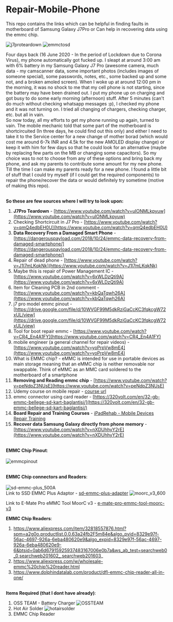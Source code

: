 # Repair-Mobile-Phone
This repo contains the links which can be helpful in finding faults in motherboard of Samsung Galaxy J7Pro or Can help in recovering data using the emmc chip. <br>

![j7proteardown](j7proteardown.jpg)
![emmctosd](emmctosd.jpg)

Four days back (16 June 2020 - In the period of Lockdown due to Corona Virus), my phone automatically got fucked up. I sleapt at around 3:00 am with 6% battery in my Samsung Galaxy J7 Pro (awesome camera, much data - my camscanner data, some important photos (includes images of someone special), some passwords, notes, etc., some backed up and some not, and a broken amoled screen). When I woke up at around 12:00 pm in the morning, it was no shock to me that my cell phone is not starting, since the battery may have been drained out. I put my phone up on charging and got busy to do some early morning (afternoon) stuff. After 5 minutes (can't do much without checking whatsapp messages :p), I checked my phone and it was not turning on. I tried all changing of chargers, checking charger, etc. but all in vain.<br>
So now today, all my efforts to get my phone running up again, turned to vain. The mobile mechanic told that some part of the motherboard is shortcircuited (In three days, he could find out this only) and either I need to take it to the Service center for a new change of mother borad (which would cost me around 6-7k INR and 4.5k for the new AMOLED display change) or keep it with him for few days so that he could look for an alternative (maybe by replacing few parts on the MB or changing some capacitors). So my choice was to not to choose from any of these options and bring back my phone, and ask my parents to contribute some amount for my new phone. <br>
Till the time I can make my parents ready for a new phone. I found a little bit of stuff that I could try myself (if I could get the required components) to repair the phone/recover the data or would definitely try sometime (motive of making this repo). <br> <br>

**So these are few sources where I will try to look upon:** <br>
1. **J7Pro Teardown** - [https://www.youtube.com/watch?v=uIONMLkpyuw](https://www.youtube.com/watch?v=uIONMLkpyuw)
2. Checking Shortcircuit in J7 Pro - [https://www.youtube.com/watch?v=qmQ4edbEH0U](https://www.youtube.com/watch?v=qmQ4edbEH0U)
3. **Data Recovery From a Damaged Smart Phone** - [https://dangerouspayload.com/2018/10/24/emmc-data-recovery-from-damaged-smartphone/](https://dangerouspayload.com/2018/10/24/emmc-data-recovery-from-damaged-smartphone/)
4. Repair of dead phone - [https://www.youtube.com/watch?v=J1l7mLKqkNk](https://www.youtube.com/watch?v=J1l7mLKqkNk)
5. Maybe this is repair of Power Management IC - [https://www.youtube.com/watch?v=6xWLDzQti9A](https://www.youtube.com/watch?v=6xWLDzQti9A)
6. Item for Cleaning PCB in 2nd comment - [https://www.youtube.com/watch?v=kbQaTqwh26A](https://www.youtube.com/watch?v=kbQaTqwh26A)
7. j7 pro model emmc pinout - [https://drive.google.com/file/d/10WVGF99M5dkRziGaCcKC3fqkcgW72xUL/view](https://drive.google.com/file/d/10WVGF99M5dkRziGaCcKC3fqkcgW72xUL/view)
8. Tool for boot repair emmc - [https://www.youtube.com/watch?v=CR4_En4A1FY](https://www.youtube.com/watch?v=CR4_En4A1FY)
9. mobile engineer (a general channel for repair videos) - [https://www.youtube.com/watch?v=yoPrpVw8mE4](https://www.youtube.com/watch?v=yoPrpVw8mE4)
10. What is EMMC chip? - eMMC is intended for use in portable devices as main storage meaning that an eMMC chip is neither removable nor swappable. Think of eMMC as an MMC card soldered to the motherboard of a smartphone
11. **Removing and Reading emmc chip** - [https://www.youtube.com/watch?v=peNdpZ3NUsE](https://www.youtube.com/watch?v=peNdpZ3NUsE)
12. Udemy course on mobile repair - [course url](https://www.udemy.com/course/cell-phone-repair-samsung-captivate-infuse-skyrocket/?gclid=CjwKCAjwxLH3BRApEiwAqX9arQv8MsHe8kl0-42wyrN-0iTtpaO4wUqHVH6EyFsCDDkm-kL7M7gdzBoC9koQAvD_BwE&matchtype=e&utm_campaign=LongTail_la.EN_cc.INDIA&utm_content=deal4584&utm_medium=udemyads&utm_source=adwords&utm_term=_._ag_80573525473_._ad_387397585801_._kw_cell+phone+repair+class_._de_c_._dm__._pl__._ti_kwd-824631651298_._li_1007823_._pd__._)
13. emmc connector using card reader - [https://320volt.com/en/32-gb-emmc-bellege-sd-kart-baglantisi/](https://320volt.com/en/32-gb-emmc-bellege-sd-kart-baglantisi/)
14. **Board Repair and Training Courses** - [iPadRehab  - Mobile Devices Repair Training](https://www.ipadrehab.com/index.cfm?Page=Practical-Board-Repair-School)
15. **Recover data Samsung Galaxy directly from phone memory** - [https://www.youtube.com/watch?v=nXDUhhyY2rE](https://www.youtube.com/watch?v=nXDUhhyY2rE) <br> <br>

**EMMC Chip Pinout**: <br> <br>
![emmcpinout](emmcpinout.png) <br> <br>

**EMMC Chip connectors and Readers**: <br> <br>
![sd-emmc-plus_500A](sd-emmc-plus_500A.jpg) <br>
Link to SSD EMMC Plus Adaptor - [sd-emmc-plus-adapter](https://multi-com.eu/,details,id_pr,21681,key,sd-emmc-plus-adapter-model-se-p1,smenu,gsm.html)
![moorc_v3_600](moorc_v3_600.jpg) <br> 

Link to E-Mate Pro eMMC Tool MoorC v3 - [e-mate-pro-emmc-tool-moorc-v3](https://multi-com.eu/,details,id_pr,21886,key,e-mate-pro-emmc-tool-moorc-v3,smenu,gsm.html) <br>



**EMMC Chip Readers**:<br>
1. https://www.aliexpress.com/item/32818557876.html?spm=a2g0o.productlist.0.0.63a24fb2F5m84e&algo_pvid=8329e97f-56ac-4697-926a-6eba480620e9&algo_expid=8329e97f-56ac-4697-926a-6eba480620e9-6&btsid=0ab6d67915925937483167006e0b7a&ws_ab_test=searchweb0_0,searchweb201602_,searchweb201603_
2. https://www.aliexpress.com/w/wholesale-emmc%20chip%20reader.html
3. https://www.dolphindatalab.com/product/dfl-emmc-chip-reader-all-in-one/ <br> <br>


**Items Required (that I dont have already)**: <br>
1. OSS TEAM - Battery Charger
![OSSTEAM](OSSTEAM.jpg)
2. Hot Air Solder
![hotairsolder](hotairsolder.jpg)
3. EMMC Chip Reader
